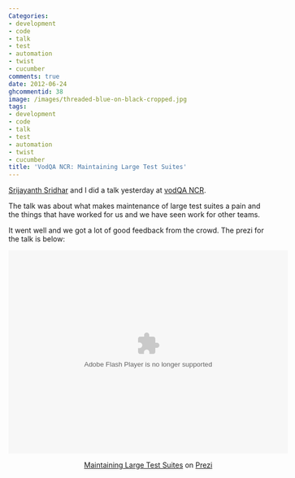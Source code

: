```yaml
---
Categories:
- development
- code
- talk
- test
- automation
- twist
- cucumber
comments: true
date: 2012-06-24
ghcommentid: 38
image: /images/threaded-blue-on-black-cropped.jpg
tags:
- development
- code
- talk
- test
- automation
- twist
- cucumber
title: 'VodQA NCR: Maintaining Large Test Suites'
---
```


[Srijayanth Sridhar](https://twitter.com/craftybones) and I did a talk yesterday at [vodQA NCR](http://www.thoughtworks.com/events/the-testing-spirit).

The talk was about what makes maintenance of large test suites a pain and the
things that have worked for us and we have seen work for other teams.

It went well and we got a lot of good feedback from the crowd. The prezi for the talk is below:

<div class="prezi-player"><style type="text/css" media="screen">.prezi-player { width: 550px; } .prezi-player-links { text-align: center; }</style><object id="prezi_igcdltanud6-" name="prezi_igcdltanud6-" classid="clsid:D27CDB6E-AE6D-11cf-96B8-444553540000" width="550" height="400"><param name="movie" value="http://prezi.com/bin/preziloader.swf"/><param name="allowfullscreen" value="true"/><param name="allowFullScreenInteractive" value="true"/><param name="allowscriptaccess" value="always"/><param name="bgcolor" value="#ffffff"/><param name="flashvars" value="prezi_id=igcdltanud6-&amp;lock_to_path=0&amp;color=ffffff&amp;autoplay=no&amp;autohide_ctrls=0"/><embed id="preziEmbed_igcdltanud6-" name="preziEmbed_igcdltanud6-" src="http://prezi.com/bin/preziloader.swf" type="application/x-shockwave-flash" allowfullscreen="true" allowFullScreenInteractive="true" allowscriptaccess="always" width="550" height="400" bgcolor="#ffffff" flashvars="prezi_id=igcdltanud6-&amp;lock_to_path=0&amp;color=ffffff&amp;autoplay=no&amp;autohide_ctrls=0"></embed></object><div class="prezi-player-links"><p><a title="Maintaining Large Test Suites" href="http://prezi.com/igcdltanud6-/maintaining-large-test-suites/">Maintaining Large Test Suites</a> on <a href="http://prezi.com">Prezi</a></p></div></div>